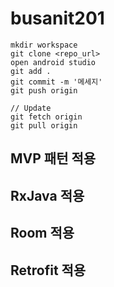 # busanit201

```
mkdir workspace
git clone <repo_url>
open android studio
git add .
git commit -m '메세지'
git push origin

// Update
git fetch origin
git pull origin
```

## MVP 패턴 적용

## RxJava 적용

## Room 적용

## Retrofit 적용
